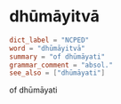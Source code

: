 # dhūmāyitvā

``` toml
dict_label = "NCPED"
word = "dhūmāyitvā"
summary = "of dhūmāyati"
grammar_comment = "absol."
see_also = ["dhūmāyati"]
```

of dhūmāyati

